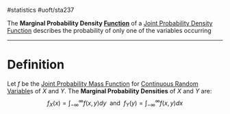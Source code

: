 #statistics #uoft/sta237 

The **Marginal Probability Density [Function](../../MAT235/Notes/Function.md)** of a [Joint Probability Density Function](Joint%20Probability%20Density%20Function.md) describes the probability of only one of the variables occurring

---

# Definition
Let $f$ be the [Joint Probability Mass Function](Joint%20Probability%20Mass%20Function.md) for [Continuous Random Variable](Continuous%20Random%20Variable.md)s of $X$ and $Y$. The **Marginal Probability Densities** of $X$ and $Y$ are: $$f_{X}(x)=\int_{-\infty}^{\infty}f(x,y)dy \ \text{ and } \ f_{Y}(y)=\int_{-\infty}^{\infty}f(x,y)dx$$
